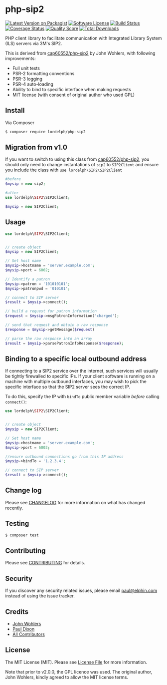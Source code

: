 # php-sip2

[![Latest Version on Packagist][ico-version]][link-packagist]
[![Software License][ico-license]](LICENSE.md)
[![Build Status][ico-travis]][link-travis]
[![Coverage Status][ico-scrutinizer]][link-scrutinizer]
[![Quality Score][ico-code-quality]][link-code-quality]
[![Total Downloads][ico-downloads]][link-downloads]


PHP client library to facilitate communication with Integrated Library System (ILS) servers via 3M's SIP2.

This is derived from [cap60552/php-sip2](https://github.com/cap60552/php-sip2) by John Wohlers, 
with following improvements:

* Full unit tests
* PSR-2 formatting conventions
* PSR-3 logging
* PSR-4 auto-loading
* Ability to bind to specific interface when making requests
* MIT license (with consent of original author who used GPL)

## Install

Via Composer

``` bash
$ composer require lordelph/php-sip2
```

## Migration from v1.0

If you want to switch to using this class from [cap60552/php-sip2](https://github.com/cap60552/php-sip2),
you should only need to change instantations of `sip2` to `SIP2Client` and ensure you include the class with 
`use lordelph\SIP2\SIP2Client`

```php
#before
$mysip = new sip2;

#after
use lordelph\SIP2\SIP2Client;

$mysip = new SIP2Client;


```

## Usage

``` php
use lordelph\SIP2\SIP2Client;


// create object
$mysip = new SIP2Client;

// Set host name
$mysip->hostname = 'server.example.com';
$mysip->port = 6002;

// Identify a patron
$mysip->patron = '101010101';
$mysip->patronpwd = '010101';

// connect to SIP server 
$result = $mysip->connect();

// build a request for patron information
$request = $mysip->msgPatronInformation('charged');

// send that request and obtain a raw response
$response = $mysip->getMessage($request)

// parse the raw response into an array
$result = $mysip->parsePatronInfoResponse($response);
```

## Binding to a specific local outbound address

If connecting to a SIP2 service over the internet, such services will usually be tightly firewalled
to specific IPs. If your client software is running on a machine with multiple outbound interfaces,
you may wish to pick the specific interface so that the SIP2 server sees the correct IP.

To do this, specify the IP with `bindTo` public member variable *before* calling `connect()`:


``` php
use lordelph\SIP2\SIP2Client;


// create object
$mysip = new SIP2Client;

// Set host name
$mysip->hostname = 'server.example.com';
$mysip->port = 6002;

//ensure outbound connections go from this IP address
$mysip->bindTo = '1.2.3.4';

// connect to SIP server 
$result = $mysip->connect();
```


## Change log

Please see [CHANGELOG](CHANGELOG.md) for more information on what has changed recently.

## Testing

``` bash
$ composer test
```

## Contributing

Please see [CONTRIBUTING](CONTRIBUTING.md) for details.

## Security

If you discover any security related issues, please email paul@elphin.com instead of using the 
issue tracker.

## Credits

- [John Wohlers][link-author1]
- [Paul Dixon][link-author2]
- [All Contributors][link-contributors]

## License

The MIT License (MIT). Please see [License File](LICENSE.md) for more information.

Note that prior to v2.0.0, the GPL licence was used. The original author, John Wohlers, kindly
agreed to allow the MIT license terms.

[ico-version]: https://img.shields.io/packagist/v/lordelph/php-sip2.svg?style=flat-square
[ico-license]: https://img.shields.io/badge/license-MIT-brightgreen.svg?style=flat-square
[ico-travis]: https://img.shields.io/travis/lordelph/php-sip2/master.svg?style=flat-square
[ico-scrutinizer]: https://img.shields.io/scrutinizer/coverage/g/lordelph/php-sip2.svg?style=flat-square
[ico-code-quality]: https://img.shields.io/scrutinizer/g/lordelph/php-sip2.svg?style=flat-square
[ico-downloads]: https://img.shields.io/packagist/dt/lordelph/php-sip2.svg?style=flat-square

[link-packagist]: https://packagist.org/packages/lordelph/php-sip2
[link-travis]: https://travis-ci.org/lordelph/php-sip2
[link-scrutinizer]: https://scrutinizer-ci.com/g/lordelph/php-sip2/code-structure
[link-code-quality]: https://scrutinizer-ci.com/g/lordelph/php-sip2
[link-downloads]: https://packagist.org/packages/lordelph/php-sip2
[link-author1]: https://github.com/cap60552
[link-author2]: https://github.com/lordelph
[link-contributors]: ../../contributors

